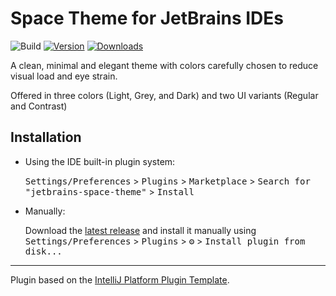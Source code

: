# Space Theme for JetBrains IDEs

![Build](https://github.com/aliakbarmostafaei/jetbrains-space-theme/workflows/Build/badge.svg)
[![Version](https://img.shields.io/jetbrains/plugin/v/PLUGIN_ID.svg)](https://plugins.jetbrains.com/plugin/22784-space-theme)
[![Downloads](https://img.shields.io/jetbrains/plugin/d/22784-space-theme.svg)](https://plugins.jetbrains.com/plugin/22784-space-theme)

<!-- Plugin description -->
A clean, minimal and elegant theme with colors carefully chosen to reduce visual load and eye strain.

Offered in three colors (Light, Grey, and Dark) and two UI variants (Regular and Contrast)
<!-- Plugin description end -->

## Installation

- Using the IDE built-in plugin system:
  
  <kbd>Settings/Preferences</kbd> > <kbd>Plugins</kbd> > <kbd>Marketplace</kbd> > <kbd>Search for "jetbrains-space-theme"</kbd> >
  <kbd>Install</kbd>
  
- Manually:

  Download the [latest release](https://github.com/aliakbarmostafaei/jetbrains-space-theme/releases/latest) and install it manually using
  <kbd>Settings/Preferences</kbd> > <kbd>Plugins</kbd> > <kbd>⚙️</kbd> > <kbd>Install plugin from disk...</kbd>


---
Plugin based on the [IntelliJ Platform Plugin Template][template].

[template]: https://github.com/JetBrains/intellij-platform-plugin-template
[docs:plugin-description]: https://plugins.jetbrains.com/docs/intellij/plugin-user-experience.html#plugin-description-and-presentation
